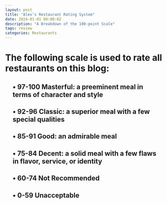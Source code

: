 ```yaml
---
layout: post
title: "Alex's Restaurant Rating System"
date: 2024-01-01 00:00:02
description: "A Breakdown of the 100-point Scale"
tags: review
categories: Restaurants
---
```


<h1> The following scale is used to rate all restaurants on this blog: </h1>

<ul>
    <h2>&#x2022; <b>97-100</b> Masterful: a preeminent meal in terms of character and style</h2>
    <h2>&#x2022; <b>92-96</b> Classic: a superior meal with a few special qualities</h2>
    <h2>&#x2022; <b>85-91</b> Good: an admirable meal</h2>
    <h2>&#x2022; <b>75-84</b> Decent: a solid meal with a few flaws in flavor, service, or identity</h2>
    <h2>&#x2022; <b>60-74</b> Not Recommended</h2>
    <h2>&#x2022; <b>0-59</b> Unacceptable</h2>
